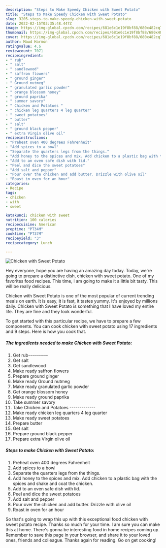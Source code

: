 ```yaml
---
description: "Steps to Make Speedy Chicken with Sweet Potato"
title: "Steps to Make Speedy Chicken with Sweet Potato"
slug: 3205-steps-to-make-speedy-chicken-with-sweet-potato
date: 2022-02-15T03:35:48.447Z
image: https://img-global.cpcdn.com/recipes/681e6c1e19f8bf88/680x482cq70/chicken-with-sweet-potato-recipe-main-photo.jpg
thumbnail: https://img-global.cpcdn.com/recipes/681e6c1e19f8bf88/680x482cq70/chicken-with-sweet-potato-recipe-main-photo.jpg
cover: https://img-global.cpcdn.com/recipes/681e6c1e19f8bf88/680x482cq70/chicken-with-sweet-potato-recipe-main-photo.jpg
author: Maud Harmon
ratingvalue: 4.6
reviewcount: 7071
recipeingredient:
- " rub"
- " salt"
- " sandlewood"
- " saffron flowers"
- " ground ginger"
- " Ground nutmeg"
- " granulated garlic powder"
- " orange blossom honey"
- " ground paprika"
- " summer savory"
- " Chicken and Potatoes "
- " chicken leg quarters 4 leg quarter"
- " sweet potatoes"
- " butter"
- " salt"
- " ground black pepper"
- " extra Virgin olive oil"
recipeinstructions:
- "Preheat oven 400 degrees Fahrenheit"
- "Add spices to a bowl"
- "Separate the quarters legs from the things."
- "Add honey to the spices and mix. Add chicken to a plastic bag with the spices and shake and coat the chicken."
- "Add to an oven safe dish with lid."
- "Peel and dice the sweet potatoes"
- "Add salt and pepper"
- "Pour over the chicken and add butter. Drizzle with olive oil"
- "Roast in oven for an hour"
categories:
- Recipe
tags:
- chicken
- with
- sweet

katakunci: chicken with sweet 
nutrition: 100 calories
recipecuisine: American
preptime: "PT34M"
cooktime: "PT37M"
recipeyield: "3"
recipecategory: Lunch

---
```



![Chicken with Sweet Potato](https://img-global.cpcdn.com/recipes/681e6c1e19f8bf88/680x482cq70/chicken-with-sweet-potato-recipe-main-photo.jpg)

Hey everyone, hope you are having an amazing day today. Today, we're going to prepare a distinctive dish, chicken with sweet potato. One of my favorites food recipes. This time, I am going to make it a little bit tasty. This will be really delicious.

Chicken with Sweet Potato is one of the most popular of current trending meals on earth. It is easy, it is fast, it tastes yummy. It's enjoyed by millions daily. Chicken with Sweet Potato is something that I have loved my entire life. They are fine and they look wonderful.




To get started with this particular recipe, we have to prepare a few components. You can cook chicken with sweet potato using 17 ingredients and 9 steps. Here is how you cook that.

<!--inarticleads1-->

##### The ingredients needed to make Chicken with Sweet Potato:

1. Get  rub----------
1. Get  salt
1. Get  sandlewood
1. Make ready  saffron flowers
1. Prepare  ground ginger
1. Make ready  Ground nutmeg
1. Make ready  granulated garlic powder
1. Get  orange blossom honey
1. Make ready  ground paprika
1. Take  summer savory
1. Take  Chicken and Potatoes -------------
1. Make ready  chicken leg quarters 4 leg quarter
1. Make ready  sweet potatoes
1. Prepare  butter
1. Get  salt
1. Prepare  ground black pepper
1. Prepare  extra Virgin olive oil




<!--inarticleads2-->

##### Steps to make Chicken with Sweet Potato:

1. Preheat oven 400 degrees Fahrenheit
1. Add spices to a bowl
1. Separate the quarters legs from the things.
1. Add honey to the spices and mix. Add chicken to a plastic bag with the spices and shake and coat the chicken.
1. Add to an oven safe dish with lid.
1. Peel and dice the sweet potatoes
1. Add salt and pepper
1. Pour over the chicken and add butter. Drizzle with olive oil
1. Roast in oven for an hour




So that's going to wrap this up with this exceptional food chicken with sweet potato recipe. Thanks so much for your time. I am sure you can make this at home. There's gonna be interesting food in home recipes coming up. Remember to save this page in your browser, and share it to your loved ones, friends and colleague. Thanks again for reading. Go on get cooking!
